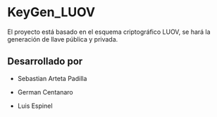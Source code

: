 # KeyGen_LUOV

El proyecto está basado en el esquema criptográfico LUOV, se hará la generación de llave pública y privada.

## Desarrollado por

* Sebastian Arteta Padilla

* German Centanaro

* Luis Espinel